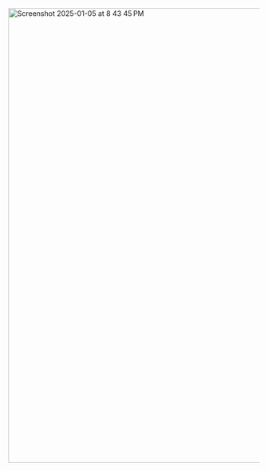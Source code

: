<img width="911" alt="Screenshot 2025-01-05 at 8 43 45 PM" src="https://github.com/user-attachments/assets/2ad44848-9b53-4d32-baf0-90bb649764da" />
